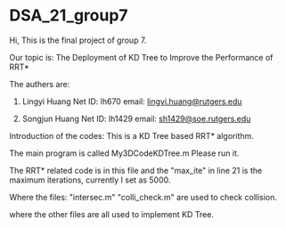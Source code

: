 # DSA_21_group7

Hi,
This is the final project of group 7.

Our topic is: The Deployment of KD Tree to Improve the Performance of RRT*

The authers are:
1. Lingyi Huang 
    Net ID: lh670
    email: lingyi.huang@rutgers.edu
    
2. Songjun Huang
    Net ID: lh1429
    email: sh1429@soe.rutgers.edu


Introduction of the codes:
This is a KD Tree based RRT* algorithm.

The main program is called My3DCodeKDTree.m 
Please run it.

The RRT* related code is in this file and the "max_ite" in line 21 is the maximum iterations, currently I set as 5000.

Where the files:
"intersec.m"
"colli_check.m"
are used to check collision.

where the other files are all used to implement KD Tree.
